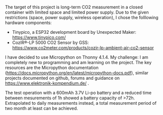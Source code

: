 The target of this project is long-term CO2 measurement in a closed container with limited space and limited power supply.
Due to the given restrictions (space, power supply, wireless operation), I chose the folllowing hardware components:
- Tinypico, a ESP32 development board by Unexpected Maker: https://www.tinypico.com/
- CozIR®-LP 5000 CO2 Sensor by GSS: https://www.co2meter.com/products/cozir-lp-ambient-air-co2-sensor

I have decided to use Micropython on Thonny 4.1.4.
My challenge: I am completely new to programming and am learning on the project.
The key resources are the Micropython documentation (https://docs.micropython.org/en/latest/micropython-docs.pdf), similar projects documented on github, forums and guidance on https://www.elektronik-kompendium.de/ .

The test operation with a 600mAh 3.7V Li-po battery and a reduced time between mesurements of 1h showed a battery capacity of >72h. Extrapolated to daily measurements instead, a total measurement period of two month at least can be achieved.
